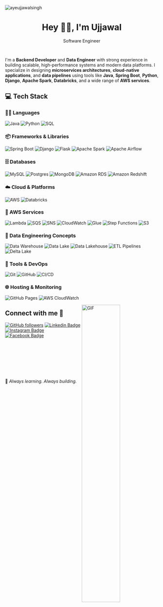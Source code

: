 <img src="https://komarev.com/ghpvc/?username=ayeujjawalsingh&label=Profile%20Visiters&color=0e75b6&style=flat" alt="ayeujjawalsingh" />

<h1 align="center"> Hey 👋🏻, I'm Ujjawal </br> 
</h1>
<p align="center">Software Engineer</p>

<p align="center">
<a href="https://auth.geeksforgeeks.org/user/ayeujjawalsingh/practice" target="_blank"><img alt="" src="https://img.shields.io/badge/GeeksforGeeks-000?logo=GeeksforGeeks&logoColor=2FF200&style=for-the-badge" style="vertical-align:center" /></a>
<a href="https://linkedin.com/in/ayeujjawalsingh" target="_blank"><img alt="" src="https://img.shields.io/badge/LinkedIn-000?logo=linkedin&logoColor=0A66C2&style=for-the-badge" style="vertical-align:center" /></a>
<a href="https://instagram.com/ayeujjawalsingh" target="_blank"><img alt="" src="https://img.shields.io/badge/instagram-DC007B?logo=instagram&logoColor=000000&style=for-the-badge" style="vertical-align:center" /></a>
 <a href="https://leetcode.com/ayeujjawalsingh/" target="_blank"><img alt="" src="https://img.shields.io/badge/Leetcode-000?logo=leetcode&logoColor=FFF926&style=for-the-badge" style="vertical-align:center" /></a></p>

I'm a **Backend Developer** and **Data Engineer** with strong experience in building scalable, high-performance systems and modern data platforms. I specialize in designing **microservices architectures**, **cloud-native applications**, and **data pipelines** using tools like **Java**, **Spring Boot**, **Python**, **Django**, **Apache Spark**, **Databricks**, and a wide range of **AWS services**.



## 💻 Tech Stack

### 🧑‍💻 Languages
![Java](https://img.shields.io/badge/java-E4E4E4?style=for-the-badge&logo=Java&logoColor=0)
![Python](https://img.shields.io/badge/python-3670A0?style=for-the-badge&logo=python&logoColor=ffdd54)
![SQL](https://img.shields.io/badge/SQL-4479A1?style=for-the-badge&logo=sql&logoColor=white)

### 📦 Frameworks & Libraries
![Spring Boot](https://img.shields.io/badge/-SpringBoot-000?style=for-the-badge&logo=springboot)
![Django](https://img.shields.io/badge/django-%2320232a.svg?style=for-the-badge&logo=django&logoColor=green)
![Flask](https://img.shields.io/badge/-Flask-E4E4E4?style=for-the-badge&logo=flask&logoColor=000000)
![Apache Spark](https://img.shields.io/badge/Apache%20Spark-E25A1C?style=for-the-badge&logo=apachespark&logoColor=white)
![Apache Airflow](https://img.shields.io/badge/Apache%20Airflow-017CEE?style=for-the-badge&logo=apacheairflow&logoColor=white)

### 🗄️ Databases
![MySQL](https://img.shields.io/badge/mysql-%2300f.svg?style=for-the-badge&logo=mysql&logoColor=white)
![Postgres](https://img.shields.io/badge/postgres-%23316192.svg?style=for-the-badge&logo=postgresql&logoColor=white)
![MongoDB](https://img.shields.io/badge/MongoDB-%234ea94b.svg?style=for-the-badge&logo=mongodb&logoColor=white)
![Amazon RDS](https://img.shields.io/badge/Amazon%20RDS-527FFF?style=for-the-badge&logo=amazonaws&logoColor=white)
![Amazon Redshift](https://img.shields.io/badge/Amazon%20Redshift-8C4FFF?style=for-the-badge&logo=amazonredshift&logoColor=white)

### ☁️ Cloud & Platforms
![AWS](https://img.shields.io/badge/AWS-%23FF9900.svg?style=for-the-badge&logo=amazon-aws&logoColor=white)
![Databricks](https://img.shields.io/badge/Databricks-E43F54?style=for-the-badge&logo=databricks&logoColor=white)

### 🔧 AWS Services
![Lambda](https://img.shields.io/badge/AWS%20Lambda-FF9900?style=for-the-badge&logo=awslambda&logoColor=white)
![SQS](https://img.shields.io/badge/AWS%20SQS-232F3E?style=for-the-badge&logo=amazonaws&logoColor=white)
![SNS](https://img.shields.io/badge/AWS%20SNS-232F3E?style=for-the-badge&logo=amazonaws&logoColor=white)
![CloudWatch](https://img.shields.io/badge/CloudWatch-FF4F8B?style=for-the-badge&logo=amazonaws&logoColor=white)
![Glue](https://img.shields.io/badge/AWS%20Glue-1E90FF?style=for-the-badge&logo=amazonaws&logoColor=white)
![Step Functions](https://img.shields.io/badge/Step%20Functions-F16061?style=for-the-badge&logo=amazonaws&logoColor=white)
![S3](https://img.shields.io/badge/S3-8A2BE2?style=for-the-badge&logo=amazons3&logoColor=white)

### 🧱 Data Engineering Concepts
![Data Warehouse](https://img.shields.io/badge/Data%20Warehouse-1E1E1E?style=for-the-badge&logo=databricks&logoColor=white)
![Data Lake](https://img.shields.io/badge/Data%20Lake-2E8B57?style=for-the-badge&logo=databricks&logoColor=white)
![Data Lakehouse](https://img.shields.io/badge/Data%20Lakehouse-FF5733?style=for-the-badge&logo=databricks&logoColor=white)
![ETL Pipelines](https://img.shields.io/badge/ETL%20Pipelines-6A1B9A?style=for-the-badge&logo=data&logoColor=white)
![Delta Lake](https://img.shields.io/badge/Delta%20Lake-1E90FF?style=for-the-badge&logo=delta&logoColor=white)

### 🚀 Tools & DevOps
![Git](https://img.shields.io/badge/-Git-000?style=for-the-badge&logo=git)
![GitHub](https://img.shields.io/badge/-GitHub-000?style=for-the-badge&logo=github)
![CI/CD](https://img.shields.io/badge/CI%2FCD-20c997?style=for-the-badge&logo=githubactions&logoColor=white)

### 🌐 Hosting & Monitoring
![GitHub Pages](https://img.shields.io/badge/-GitHub%20Pages-000?style=for-the-badge&logo=github)
![AWS CloudWatch](https://img.shields.io/badge/CloudWatch-FF4F8B?style=for-the-badge&logo=amazonaws&logoColor=white)

<img align="right" alt="GIF" src="https://www.mygo.ge/uploads/blog/1584023795.jpg" height = "50%" width = "50%"/>

## Connect with me 🤝
[![GitHub followers](https://img.shields.io/github/followers/ayeujjawalsingh?style=social)](https://www.github.com/ayeujjawalsingh) [![Linkedin Badge](https://img.shields.io/badge/-ayeujjawalsingh-blue?style=flat-square&logo=Linkedin&logoColor=white&link=https://www.linkedin.com/in/ayeujjawalsingh/)](https://www.linkedin.com/in/ayeujjawalsingh/)[![Instagram Badge](https://img.shields.io/badge/-ayeujjawalsingh-black?style=flat-square&logo=Instagram&logoColor=white&link=https://www.instagram.com/ayeujjawalsingh/)](https://www.instagram.com/ayeujjawalsingh/)[![Facebook Badge](https://img.shields.io/badge/-ayeujjawalsingh-blue?style=flat-square&logo=Facebook&logoColor=white&link=https://www.facebook.com/ayeujjawalsingh)](https://www.facebook.com/ayeujjawalsingh)
<br>
<br>
<br>
<br>
<br>
<br>
<br>
<br>

🌱 *Always learning. Always building.*

